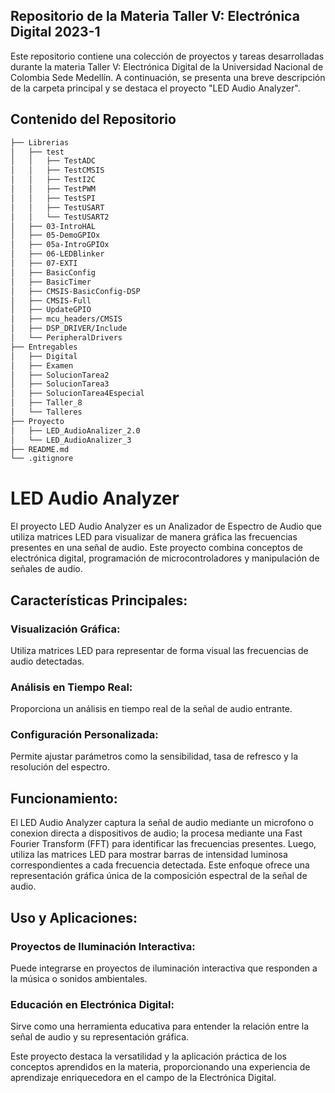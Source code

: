 ## Repositorio de la Materia Taller V: Electrónica Digital 2023-1

Este repositorio contiene una colección de proyectos y tareas desarrolladas durante la materia Taller V: Electrónica Digital de la Universidad Nacional de Colombia Sede Medellín. A continuación, se presenta una breve descripción de la carpeta principal y se destaca el proyecto "LED Audio Analyzer".

## Contenido del Repositorio

```bash
├── Librerias
│   ├── test
│   │   ├── TestADC
│   │   ├── TestCMSIS
│   │   ├── TestI2C
│   │   ├── TestPWM
│   │   ├── TestSPI
│   │   ├── TestUSART
│   │   └── TestUSART2
│   ├── 03-IntroHAL
│   ├── 05-DemoGPIOx
│   ├── 05a-IntroGPIOx
│   ├── 06-LEDBlinker
│   ├── 07-EXTI
│   ├── BasicConfig
│   ├── BasicTimer
│   ├── CMSIS-BasicConfig-DSP
│   ├── CMSIS-Full
│   ├── UpdateGPIO
│   ├── mcu_headers/CMSIS
│   ├── DSP_DRIVER/Include
│   └── PeripheralDrivers
├── Entregables
│   ├── Digital
│   ├── Examen
│   ├── SolucionTarea2
│   ├── SolucionTarea3
│   ├── SolucionTarea4Especial
│   ├── Taller_8
│   └── Talleres
├── Proyecto
│   ├── LED_AudioAnalizer_2.0
│   └── LED_AudioAnalizer_3
├── README.md
└── .gitignore
```

# LED Audio Analyzer

El proyecto LED Audio Analyzer es un Analizador de Espectro de Audio que utiliza matrices LED para visualizar de manera gráfica las frecuencias presentes en una señal de audio. Este proyecto combina conceptos de electrónica digital, programación de microcontroladores y manipulación de señales de audio.

## Características Principales:
### Visualización Gráfica: 
Utiliza matrices LED para representar de forma visual las frecuencias de audio detectadas.
### Análisis en Tiempo Real: 
Proporciona un análisis en tiempo real de la señal de audio entrante.
### Configuración Personalizada: 
Permite ajustar parámetros como la sensibilidad, tasa de refresco y la resolución del espectro.

## Funcionamiento:
El LED Audio Analyzer captura la señal de audio mediante un microfono o conexion directa a dispositivos de audio; la procesa mediante una Fast Fourier Transform (FFT) para identificar las frecuencias presentes. Luego, utiliza las matrices LED para mostrar barras de intensidad luminosa correspondientes a cada frecuencia detectada. Este enfoque ofrece una representación gráfica única de la composición espectral de la señal de audio.

## Uso y Aplicaciones:
### Proyectos de Iluminación Interactiva: 
Puede integrarse en proyectos de iluminación interactiva que responden a la música o sonidos ambientales.
### Educación en Electrónica Digital: 
Sirve como una herramienta educativa para entender la relación entre la señal de audio y su representación gráfica.

Este proyecto destaca la versatilidad y la aplicación práctica de los conceptos aprendidos en la materia, proporcionando una experiencia de aprendizaje enriquecedora en el campo de la Electrónica Digital.
